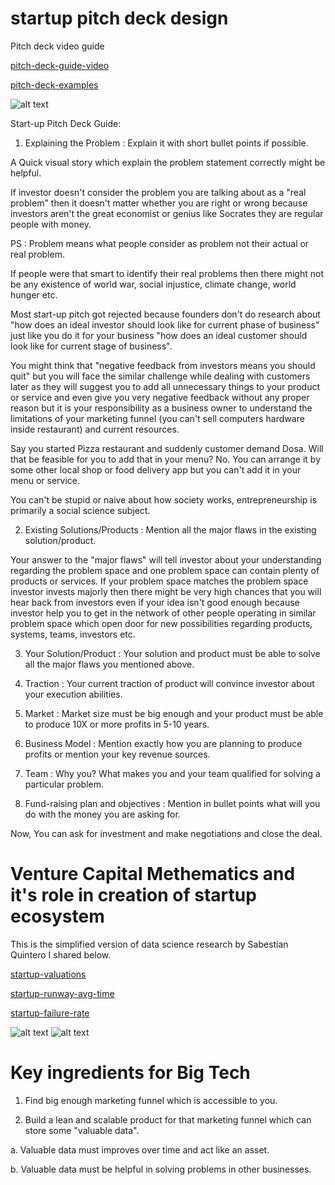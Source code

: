 # startup pitch deck design

Pitch deck video guide


[pitch-deck-guide-video](https://www.youtube.com/watch?v=iHNwH4oiPIE&ab_channel=RawStartup)

[pitch-deck-examples](https://piktochart.com/blog/startup-pitch-decks-what-you-can-learn/)

![alt text](https://github.com/yashp241195/startup_pitch_deck/blob/main/pitchweights.png)


Start-up Pitch Deck Guide: 

1. Explaining the Problem : Explain it with short bullet points if possible.

A Quick visual story which explain the problem statement correctly might be helpful.

If investor doesn't consider the problem you are talking about as a "real problem" then it doesn't matter whether you are right or wrong because investors aren't the great economist or genius like Socrates they are regular people with money. 

PS : Problem means what people consider as problem not their actual or real problem.

If people were that smart to identify their real problems then there might not be any existence of world war, social injustice, climate change, world hunger etc. 

Most start-up pitch got rejected because founders don't do research about "how does an ideal investor should look like for current phase of business" just like you do it for your business "how does an ideal customer should look like for current stage of business". 

You might think that "negative feedback from investors means you should quit" but you will face the similar challenge while dealing with customers later as they will suggest you to add all unnecessary things to your product or service and even give you very negative feedback without any proper reason but it is your responsibility as a business owner to understand the limitations of your marketing funnel (you can't sell computers hardware inside restaurant) and current resources.

Say you started Pizza restaurant and suddenly customer demand Dosa. Will that be feasible for you to add that in your menu? No. You can arrange it by some other local shop or food delivery app but you can't add it in your menu or service. 

You can't be stupid or naive about how society works, entrepreneurship is primarily a social science subject.

2. Existing Solutions/Products : Mention all the major flaws in the existing solution/product. 

Your answer to the "major flaws" will tell investor about your understanding regarding the problem space and one problem space can contain plenty of products or services. If your problem space matches the problem space investor invests majorly then there might be very high chances that you will hear back from investors even if your idea isn't good enough because investor help you to get in the network of other people operating in similar problem space which open door for new possibilities regarding products, systems, teams, investors etc.

3. Your Solution/Product : Your solution and product must be able to solve all the major flaws you mentioned above.

4. Traction : Your current traction of product will convince investor about your execution abilities. 

5. Market : Market size must be big enough and your product must be able to produce 10X or more profits in 5-10 years. 

6. Business Model : Mention exactly how you are planning to produce profits or mention your key revenue sources. 

7. Team : Why you? What makes you and your team qualified for solving a particular problem.

8. Fund-raising plan and objectives : Mention in bullet points what will you do with the money you are asking for.

Now, You can ask for investment and make negotiations and close the deal. 

# Venture Capital Methematics and it's role in creation of startup ecosystem

This is the simplified version of data science research by Sabestian Quintero I shared below.

[startup-valuations](https://medium.com/journal-of-empirical-entrepreneurship/making-sense-of-startup-valuations-with-data-science-1dededaf18bb)

[startup-runway-avg-time](https://medium.com/journal-of-empirical-entrepreneurship/how-much-runway-should-you-target-between-financing-rounds-478b1616cfb5)

[startup-failure-rate](https://medium.com/journal-of-empirical-entrepreneurship/dissecting-startup-failure-by-stage-34bb70354a36)

![alt text](https://github.com/yashp241195/startup_pitch_deck/blob/main/vcmath.png)
![alt text](https://github.com/yashp241195/startup_pitch_deck/blob/main/advise.png)

# Key ingredients for Big Tech

1. Find big enough marketing funnel which is accessible to you.

2. Build a lean and scalable product for that marketing funnel which can store some "valuable data".

 a. Valuable data must improves over time and act like an asset.

 b. Valuable data must be helpful in solving problems in other businesses.


